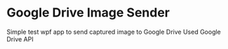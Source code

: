 # Google Drive Image Sender 

Simple test wpf app to send captured image to Google Drive
Used Google Drive API
